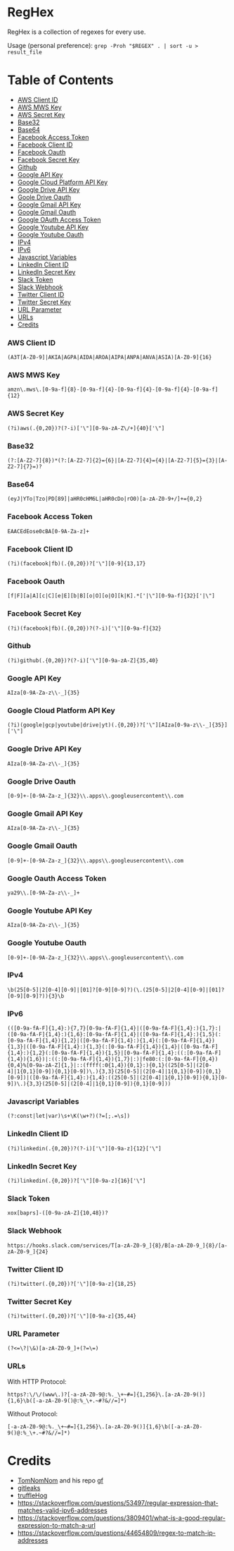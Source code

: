 # RegHex

RegHex is a collection of regexes for every use.

Usage (personal preference): `grep -Proh "$REGEX" . | sort -u > result_file`

# Table of Contents

- [AWS Client ID](https://github.com/0x41CoreDump/RegHex#AWS-Client-ID)
- [AWS MWS Key](https://github.com/0x41CoreDump/RegHex#AWS-MWS-Key)
- [AWS Secret Key](https://github.com/0x41CoreDump/RegHex#AWS-Secret-Key)
- [Base32](https://github.com/0x41CoreDump/RegHex#Base32)
- [Base64](https://github.com/0x41CoreDump/RegHex#Base64)
- [Facebook Access Token](https://github.com/0x41CoreDump/RegHex#Facebook-Access-Token)
- [Facebook Client ID](https://github.com/0x41CoreDump/RegHex#Facebook-Client-ID)
- [Facebook Oauth](https://github.com/0x41CoreDump/RegHex#Facebook-Oauth)
- [Facebook Secret Key](https://github.com/0x41CoreDump/RegHex#Facebook-Secret-Key)
- [Github](https://github.com/0x41CoreDump/RegHex#Github)
- [Google API Key](https://github.com/0x41CoreDump/RegHex#Google-API-Key)
- [Google Cloud Platform API Key](https://github.com/0x41CoreDump/RegHex#Google-Cloud-Platfrom-API-Key)
- [Google Drive API Key](https://github.com/0x41CoreDump/RegHex#Google-Drive-API-Key)
- [Goole Drive Oauth](https://github.com/0x41CoreDump/RegHex#Google-Drive-Oauth)
- [Google Gmail API Key](https://github.com/0x41CoreDump/RegHex#Google-Gmail-API-Key)
- [Google Gmail Oauth](https://github.com/0x41CoreDump/RegHex#Google-Gmail-Oauth)
- [Google OAuth Access Token](https://github.com/0x41CoreDump/RegHex#Google-Oauth-Access-Token)
- [Google Youtube API Key](https://github.com/0x41CoreDump/RegHex#Google-Youtube-API-Key)
- [Google Youtube Oauth](https://github.com/0x41CoreDump/RegHex#Google-Youtube-Oauth)
- [IPv4](https://github.com/0x41CoreDump/RegHex#IPv4)
- [IPv6](https://github.com/0x41CoreDump/RegHex#IPv6)
- [Javascript Variables](https://github.com/0x41CoreDump/RegHex#Javascript-Variables)
- [LinkedIn Client ID](https://github.com/0x41CoreDump/RegHex#LinkedIn-Client-ID)
- [LinkedIn Secret Key](https://github.com/0x41CoreDump/RegHex#LinkedIn-Secret-Key)
- [Slack Token](https://github.com/0x41CoreDump/RegHex#Slack-Token)
- [Slack Webhook]()
- [Twitter Client ID](https://github.com/0x41CoreDump/RegHex#Twitter-Client-ID)
- [Twitter Secret Key](https://github.com/0x41CoreDump/RegHex#Twitter-Secret-Key)
- [URL Parameter](https://github.com/0x41CoreDump/RegHex#URL-Parameter)
- [URLs](https://github.com/0x41CoreDump/RegHex#URLs)
- [Credits](https://github.com/0x41CoreDump/RegHex#Credits)

### AWS Client ID
```
(A3T[A-Z0-9]|AKIA|AGPA|AIDA|AROA|AIPA|ANPA|ANVA|ASIA)[A-Z0-9]{16}
```

### AWS MWS Key
```
amzn\.mws\.[0-9a-f]{8}-[0-9a-f]{4}-[0-9a-f]{4}-[0-9a-f]{4}-[0-9a-f]{12}
```

### AWS Secret Key
```
(?i)aws(.{0,20})?(?-i)['\"][0-9a-zA-Z\/+]{40}['\"]
```

### Base32
```
(?:[A-Z2-7]{8})*(?:[A-Z2-7]{2}={6}|[A-Z2-7]{4}={4}|[A-Z2-7]{5}={3}|[A-Z2-7]{7}=)?
```

### Base64
```
(eyJ|YTo|Tzo|PD[89]|aHR0cHM6L|aHR0cDo|rO0)[a-zA-Z0-9+/]+={0,2}
```

### Facebook Access Token
```
EAACEdEose0cBA[0-9A-Za-z]+
```

### Facebook Client ID
```
(?i)(facebook|fb)(.{0,20})?['\"][0-9]{13,17}
```

### Facebook Oauth
```
[f|F][a|A][c|C][e|E][b|B][o|O][o|O][k|K].*['|\"][0-9a-f]{32}['|\"]
```

### Facebook Secret Key
```
(?i)(facebook|fb)(.{0,20})?(?-i)['\"][0-9a-f]{32}
```

### Github
```
(?i)github(.{0,20})?(?-i)['\"][0-9a-zA-Z]{35,40}
```

### Google API Key
```
AIza[0-9A-Za-z\\-_]{35}
```

### Google Cloud Platform API Key
```
(?i)(google|gcp|youtube|drive|yt)(.{0,20})?['\"][AIza[0-9a-z\\-_]{35}]['\"]
```

### Google Drive API Key
```
AIza[0-9A-Za-z\\-_]{35}
```
### Google Drive Oauth
```
[0-9]+-[0-9A-Za-z_]{32}\\.apps\\.googleusercontent\\.com
```

### Google Gmail API Key
```
AIza[0-9A-Za-z\\-_]{35}
```

### Google Gmail Oauth
```
[0-9]+-[0-9A-Za-z_]{32}\\.apps\\.googleusercontent\\.com
```

### Google Oauth Access Token
```
ya29\\.[0-9A-Za-z\\-_]+
```

### Google Youtube API Key
```
AIza[0-9A-Za-z\\-_]{35}
```

### Google Youtube Oauth
```
[0-9]+-[0-9A-Za-z_]{32}\\.apps\\.googleusercontent\\.com
```

### IPv4
```
\b(25[0-5]|2[0-4][0-9]|[01]?[0-9][0-9]?)(\.(25[0-5]|2[0-4][0-9]|[01]?[0-9][0-9]?)){3}\b
```

### IPv6
```
(([0-9a-fA-F]{1,4}:){7,7}[0-9a-fA-F]{1,4}|([0-9a-fA-F]{1,4}:){1,7}:|([0-9a-fA-F]{1,4}:){1,6}:[0-9a-fA-F]{1,4}|([0-9a-fA-F]{1,4}:){1,5}(:[0-9a-fA-F]{1,4}){1,2}|([0-9a-fA-F]{1,4}:){1,4}(:[0-9a-fA-F]{1,4}){1,3}|([0-9a-fA-F]{1,4}:){1,3}(:[0-9a-fA-F]{1,4}){1,4}|([0-9a-fA-F]{1,4}:){1,2}(:[0-9a-fA-F]{1,4}){1,5}|[0-9a-fA-F]{1,4}:((:[0-9a-fA-F]{1,4}){1,6})|:((:[0-9a-fA-F]{1,4}){1,7}|:)|fe80:(:[0-9a-fA-F]{0,4}){0,4}%[0-9a-zA-Z]{1,}|::(ffff(:0{1,4}){0,1}:){0,1}((25[0-5]|(2[0-4]|1{0,1}[0-9]){0,1}[0-9])\.){3,3}(25[0-5]|(2[0-4]|1{0,1}[0-9]){0,1}[0-9])|([0-9a-fA-F]{1,4}:){1,4}:((25[0-5]|(2[0-4]|1{0,1}[0-9]){0,1}[0-9])\.){3,3}(25[0-5]|(2[0-4]|1{0,1}[0-9]){0,1}[0-9]))
```

### Javascript Variables
```
(?:const|let|var)\s+\K(\w+?)(?=[;.=\s])
```

### LinkedIn Client ID
```
(?i)linkedin(.{0,20})?(?-i)['\"][0-9a-z]{12}['\"]
```

### LinkedIn Secret Key
```
(?i)linkedin(.{0,20})?['\"][0-9a-z]{16}['\"]
```

### Slack Token
```
xox[baprs]-([0-9a-zA-Z]{10,48})?
```

### Slack Webhook
```
https://hooks.slack.com/services/T[a-zA-Z0-9_]{8}/B[a-zA-Z0-9_]{8}/[a-zA-Z0-9_]{24}
```

### Twitter Client ID
```
(?i)twitter(.{0,20})?['\"][0-9a-z]{18,25}
```

### Twitter Secret Key
```
(?i)twitter(.{0,20})?['\"][0-9a-z]{35,44}
```

### URL Parameter
```
(?<=\?|\&)[a-zA-Z0-9_]+(?=\=)
```

### URLs
With HTTP Protocol:
```
https?:\/\/(www\.)?[-a-zA-Z0-9@:%._\+~#=]{1,256}\.[a-zA-Z0-9()]{1,6}\b([-a-zA-Z0-9()@:%_\+.~#?&//=]*)
```
Without Protocol: 
```
[-a-zA-Z0-9@:%._\+~#=]{1,256}\.[a-zA-Z0-9()]{1,6}\b([-a-zA-Z0-9()@:%_\+.~#?&//=]*)
```

# Credits
- [TomNomNom](https://github.com/tomnomnom) and his repo [gf](https://github.com/tomnomnom/gf)
- [gitleaks](https://github.com/zricethezav/gitleaks)
- [truffleHog](https://github.com/dxa4481/truffleHog)
- https://stackoverflow.com/questions/53497/regular-expression-that-matches-valid-ipv6-addresses
- https://stackoverflow.com/questions/3809401/what-is-a-good-regular-expression-to-match-a-url
- https://stackoverflow.com/questions/44654809/regex-to-match-ip-addresses
